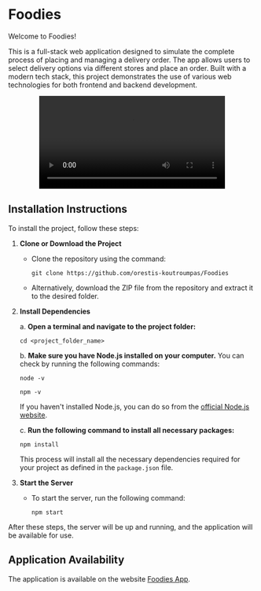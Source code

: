 # Foodies

Welcome to Foodies!

This is a full-stack web application designed to simulate the complete process of placing and managing a delivery order. The app allows users to select delivery options via different stores and place an order. Built with a modern tech stack, this project demonstrates the use of various web technologies for both frontend and backend development.

<p align="center"> 
   <video width="75%" controls> <source src="screenshots/foodies_demo.mp4" type="video/mp4"> Your browser does not support the video tag. </video>
</p>

## Installation Instructions

To install the project, follow these steps:

1. **Clone or Download the Project**
   - Clone the repository using the command:
     ```
     git clone https://github.com/orestis-koutroumpas/Foodies
     ```
   - Alternatively, download the ZIP file from the repository and extract it to the desired folder.

2. **Install Dependencies**

    a. **Open a terminal and navigate to the project folder:**

    ```
    cd <project_folder_name>
    ```

    b. **Make sure you have Node.js installed on your computer.** You can check by running the following commands:

    ```
    node -v
    ```

    ```
    npm -v
    ```

    If you haven't installed Node.js, you can do so from the [official Node.js website](https://nodejs.org/).

    c. **Run the following command to install all necessary packages:**

    ```
    npm install
    ```

    This process will install all the necessary dependencies required for your project as defined in the `package.json` file.

3. **Start the Server**
   - To start the server, run the following command:
     ```
     npm start
     ```

After these steps, the server will be up and running, and the application will be available for use.

## Application Availability

The application is available on the website [Foodies App](https://foodies-app-58fe3d79abda.herokuapp.com/).
